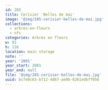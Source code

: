 ```yaml
---
id: 285
title: Cerisier 'Belles de mai'
image: '@img/285-cerisier-belles-de-mai.jpg'
collections:
  - arbres-en-fleurs
  - nfs
categories: Arbres en fleurs
w: 81
h: 116
location: main storage
note: ''
year: '2001'
year_start: 2001
year_end: null
file: '@img/285-cerisier-belles-de-mai.jpg'
uuid: bcfe0c63-b712-4d67-ae9b-6261edbff056
---
```


